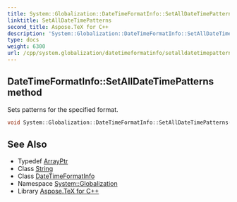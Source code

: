```yaml
---
title: System::Globalization::DateTimeFormatInfo::SetAllDateTimePatterns method
linktitle: SetAllDateTimePatterns
second_title: Aspose.TeX for C++
description: 'System::Globalization::DateTimeFormatInfo::SetAllDateTimePatterns method. Sets patterns for the specified format in C++.'
type: docs
weight: 6300
url: /cpp/system.globalization/datetimeformatinfo/setalldatetimepatterns/
---
```

## DateTimeFormatInfo::SetAllDateTimePatterns method


Sets patterns for the specified format.

```cpp
void System::Globalization::DateTimeFormatInfo::SetAllDateTimePatterns(const ArrayPtr<String> &patterns, char16_t format)
```

## See Also

* Typedef [ArrayPtr](../../../system/arrayptr/)
* Class [String](../../../system/string/)
* Class [DateTimeFormatInfo](../)
* Namespace [System::Globalization](../../)
* Library [Aspose.TeX for C++](../../../)
